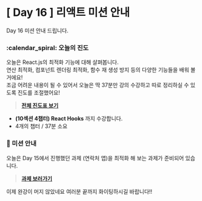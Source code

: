 # [ Day 16 ] 리액트 미션 안내

Day 16 미션 안내 드립니다.

### :calendar_spiral: 오늘의 진도

오늘은 React.js의 최적화 기능에 대해 살펴봅니다.  
연산 최적화, 컴포넌트 렌더링 최적화, 함수 재 생성 방지 등의 다양한 기능들을 배워 볼거에요!  
조금 어려운 내용이 될 수 있어서 오늘은 딱 37분만 강의 수강하고 따로 정리하실 수 있도록 진도를 조절했어요!

> **[전체 진도표 보기](https://www.notion.so/winterlood/2573dd24c0484500b807d595cc19a2cd)**

- **(10섹션 4챕터) React Hooks** 까지 수강합니다.
- 4개의 챕터 / 37분 소요

### 🎯 미션 안내

오늘은 Day 15에서 진행했던 과제 (연락처 앱)을 최적화 해 보는 과제가 준비되어 있습니다.

> **[과제 보러가기](https://github.com/winterlood/onebite-react-challenge/blob/main/missions/day16/coding-quiz)**

이제 완강이 머지 않았네요 여러분 끝까지 화이팅하시길 바랍니다!!
